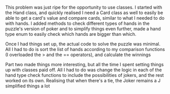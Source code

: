 This problem was just ripe for the opportunity to use classes. I started with the Hand class, and quickly realised I need a Card class as well to easily be able to get a card's value and compare cards, similar to what I needed to do with hands. I added methods to check different types of hands in the puzzle's version of poker and to simplify things even further, made a hand type enum to easily check which hands are bigger than which.

Once I had things set up, the actual code to solve the puzzle was minimal. All I had to do is sort the list of hands according to my comparison functions (I overloaded the > and the == operators), and calculate the winnings

Part two made things more interesting, but all the time I spent setting things up with classes paid off. All I had to do was change the logic in each of the hand type check functions to include the possibilities of jokers, and the rest worked on its own. Realising that when there's a tie, the Joker remains a J simplified things a lot
